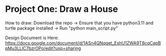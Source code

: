 # Project One: Draw a House

How to draw: 
Download the repo -> Ensure that you have python3.11 and turtle package installed -> Run "python main_script.py"

Design Document is Here:
https://docs.google.com/document/d/1ASn4QNqget_EshU1ZWA9T8cqCapBpMu3LLlC7bzrOPo/edit?usp=sharing
